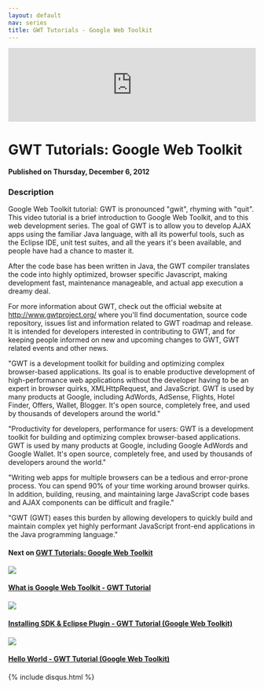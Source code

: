 ```yaml
---
layout: default
nav: series
title: GWT Tutorials - Google Web Toolkit
---
```


<div class="container">
    <div class="row mt grid">
        <div class="mt"></div>
        <div class="row" style="margin-bottom: 20px;">
            <div class="col-sm-push-1 col-sm-10 col-md-push-2 col-md-8">
                <div class="video-container">
                    <iframe width="100%" src="https://www.youtube.com/embed/WTJ4w-J81oE" frameborder="0" allowfullscreen></iframe>
                </div>
            </div>
            <div class="clearfix"></div>
            <div class="col-md-8">
                <h1>GWT Tutorials: Google Web Toolkit</h1>
                <h4>Published on Thursday, December 6, 2012</h4>
                <h3>Description</h3>
                <p>Google Web Toolkit tutorial: GWT is pronounced "gwit", rhyming with "quit". This video tutorial is a brief introduction to Google Web Toolkit, and to this web development series. The goal of GWT is to allow you to develop AJAX apps using the familiar Java language, with all its powerful tools, such as the Eclipse IDE, unit test suites, and all the years it's been available, and people have had a chance to master it. 

After the code base has been written in Java, the GWT compiler translates the code into highly optimized, browser specific Javascript, making development fast, maintenance manageable, and actual app execution a dreamy deal.

For more information about GWT, check out the official website at http://www.gwtproject.org/ where you'll find documentation, source code repository, issues list and information related to GWT roadmap and release. It is intended for developers interested in contributing to GWT, and for keeping people informed on new and upcoming changes to GWT, GWT related events and other news.

"GWT is a development toolkit for building and optimizing complex browser-based applications. Its goal is to enable productive development of high-performance web applications without the developer having to be an expert in browser quirks, XMLHttpRequest, and JavaScript. GWT is used by many products at Google, including AdWords, AdSense, Flights, Hotel Finder, Offers, Wallet, Blogger. It's open source, completely free, and used by thousands of developers around the world."

"Productivity for developers, performance for users: GWT is a development toolkit for building and optimizing complex browser-based applications. GWT is used by many products at Google, including Google AdWords and Google Wallet. It's open source, completely free, and used by thousands of developers around the world."

"Writing web apps for multiple browsers can be a tedious and error-prone process. You can spend 90% of your time working around browser quirks. In addition, building, reusing, and maintaining large JavaScript code bases and AJAX components can be difficult and fragile."

"GWT (GWT) eases this burden by allowing developers to quickly build and maintain complex yet highly performant JavaScript front-end applications in the Java programming language."</p>
            </div>
            <div class="col-md-4">
                <h4>Next on <a href="/series/gwt-tutorials-google-web-toolkit">GWT Tutorials: Google Web Toolkit</a></h4><div class="row" style="margin-bottom: 20px">
            <div class="col-md-6">
                <a href="/series/gwt-tutorials-google-web-toolkit/what-is-google-web-toolkit-gwt-tutorial">
                    <img src="/img/blank.gif" data-echo="https://i.ytimg.com/vi/6t09EhCFOtk/hqdefault.jpg" class="img-responsive" />
                </a>
            </div>
            <div class="col-md-6">
                <h4>
                    <a href="/series/gwt-tutorials-google-web-toolkit/what-is-google-web-toolkit-gwt-tutorial">What is Google Web Toolkit - GWT Tutorial</a>
                </h4>
            </div>
        </div><div class="row" style="margin-bottom: 20px">
            <div class="col-md-6">
                <a href="/series/gwt-tutorials-google-web-toolkit/installing-sdk-eclipse-plugin-gwt-tutorial-google-web-toolkit-">
                    <img src="/img/blank.gif" data-echo="https://i.ytimg.com/vi/B7wYUnBRWBU/hqdefault.jpg" class="img-responsive" />
                </a>
            </div>
            <div class="col-md-6">
                <h4>
                    <a href="/series/gwt-tutorials-google-web-toolkit/installing-sdk-eclipse-plugin-gwt-tutorial-google-web-toolkit-">Installing SDK & Eclipse Plugin - GWT Tutorial (Google Web Toolkit)</a>
                </h4>
            </div>
        </div><div class="row" style="margin-bottom: 20px">
            <div class="col-md-6">
                <a href="/series/gwt-tutorials-google-web-toolkit/hello-world-gwt-tutorial-google-web-toolkit-">
                    <img src="/img/blank.gif" data-echo="https://i.ytimg.com/vi/0MjQg9Mssqw/hqdefault.jpg" class="img-responsive" />
                </a>
            </div>
            <div class="col-md-6">
                <h4>
                    <a href="/series/gwt-tutorials-google-web-toolkit/hello-world-gwt-tutorial-google-web-toolkit-">Hello World - GWT Tutorial (Google Web Toolkit)</a>
                </h4>
            </div>
        </div>
            </div>
            <div class="col-md-8">
                {% include disqus.html %}
            </div>
        </div>
    </div>
    <div class="row mt grid"></div>
</div>
